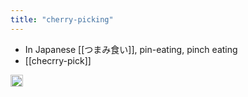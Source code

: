```yaml
---
title: "cherry-picking"
---
```


- In Japanese [[つまみ食い]], pin-eating, pinch eating
- [[checrry-pick]]

<img src='https://scrapbox.io/api/pages/nishio/en/icon' alt='en.icon' height="19.5"/>